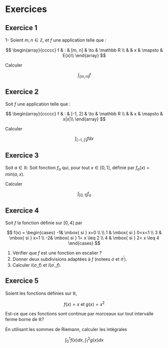 # Exercices

## Exercice 1

1- Soient $m, n \in \mathbb Z$, et $f$ une application telle que :

$$
\begin{array}{ccccc}
f & : & [m, n] & \to & \mathbb R \\
 & & x & \mapsto & E(x)\\
\end{array}
$$

Calculer 

$$
\int_{[m, n]} f
$$

## Exercice 2

Soit $f$ une application telle que :

$$
\begin{array}{ccccc}
f & : & [-1, 2] & \to & \mathbb R \\
 & & x & \mapsto &  x|x|\\
\end{array}
$$


Calculer 

$$
\int_{[-1, 2]} f dx
$$

## Exercice 3

Soit $a\in \mathbb R$: 
Soit fonction $f_a$ qui, pour tout $x \in [0, 1]$, définie par $f_a(x) = min(a, x)$.

Calculer 

$$\int_{[0, 1]} f_a
$$

## Exercice 4
Soit $f$ la fonction définie sur $[0, 4]$ par

$$
f(x) =
\begin{cases}
-1& \mbox{ si } x=0 \\ \\ 
1 & \mbox{ si } 0<x<1 \\
3 & \mbox{ si } x=1 \\
-2&  \mbox{ si } 1< x \leq 2 \\
4 & \mbox{ si } 2< x \leq 4
\end{cases}
$$

1. Vérifier que $f$ est une fonction en escalier ?
2. Donner deux subdivisions adaptées à $f$ (notees $\sigma$ et $\sigma^{'}$).
3. Calculer $I(\sigma, f)$ et $I(\sigma^{'}, f)$.


## Exercice 5


Soient les fonctions définies sur $\mathbb R$,

$$
f(x)=x \mbox{ et } g(x)= x^2
$$

Est-ce que ces fonctions sont continue par morceaux sur tout intervalle ferme borne de $\mathbb R$?

En utilisant les sommes de Riemann, calculer les intégrales

$$
\int_0^1 f(x)dx, \int_1^2 g(x)dx
$$
